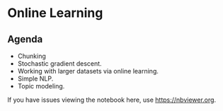# Online Learning

## Agenda  
- Chunking  
- Stochastic gradient descent.    
- Working with larger datasets via online learning.  
- Simple NLP.  
- Topic modeling.  

If you have issues viewing the notebook here, use https://nbviewer.org.
